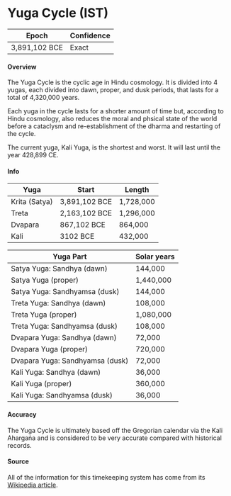 # Yuga Cycle (IST)

| Epoch             | Confidence |
| ----------------- | ---------- |
| 3,891,102 BCE     | Exact      |

#### Overview

The Yuga Cycle is the cyclic age in Hindu cosmology. It is divided into 4 yugas, each divided into dawn, proper, and dusk periods, that lasts for a total of 4,320,000 years.

Each yuga in the cycle lasts for a shorter amount of time but, according to Hindu cosmology, also reduces the moral and phsical state of the world before a cataclysm and re-establishment of the dharma and restarting of the cycle.

The current yuga, Kali Yuga, is the shortest and worst. It will last until the year 428,899 CE.

#### Info

| Yuga | Start | Length |
|------|-------|--------|
| Krita (Satya) | 3,891,102 BCE | 1,728,000 |
| Treta | 2,163,102 BCE | 1,296,000 |
| Dvapara | 867,102 BCE | 864,000 |
| Kali | 3102 BCE | 432,000 |

| Yuga Part | Solar years |
|-----------|-------------|
| Satya Yuga: Sandhya (dawn) | 144,000 |
| Satya Yuga (proper) | 1,440,000 |
| Satya Yuga: Sandhyamsa (dusk) | 144,000 |
| Treta Yuga: Sandhya (dawn) | 108,000 |
| Treta Yuga (proper) | 1,080,000 |
| Treta Yuga: Sandhyamsa (dusk) | 108,000 |
| Dvapara Yuga: Sandhya (dawn) | 72,000 |
| Dvapara Yuga (proper) | 720,000 |
| Dvapara Yuga: Sandhyamsa (dusk) | 72,000 |
| Kali Yuga: Sandhya (dawn) | 36,000 |
| Kali Yuga (proper) | 360,000 |
| Kali Yuga: Sandhyamsa (dusk) | 36,000 |

#### Accuracy

The Yuga Cycle is ultimately based off the Gregorian calendar via the Kali Ahargaṅa and is considered to be very accurate compared with historical records.

#### Source

All of the information for this timekeeping system has come from its [Wikipedia article](https://en.wikipedia.org/wiki/Yuga_cycle).
